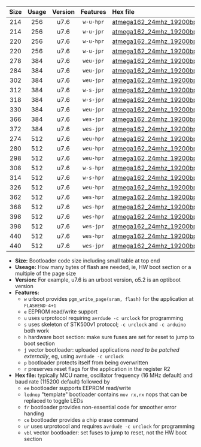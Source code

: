 |Size|Usage|Version|Features|Hex file|
|:-:|:-:|:-:|:-:|:--|
|214|256|u7.6|`w-u-hpr`|[atmega162_24mhz_19200bps_ur.hex](https://raw.githubusercontent.com/stefanrueger/urboot/main/atmega162_24mhz_19200bps_ur.hex)|
|214|256|u7.6|`w-u-jpr`|[atmega162_24mhz_19200bps_ur_vbl.hex](https://raw.githubusercontent.com/stefanrueger/urboot/main/atmega162_24mhz_19200bps_ur_vbl.hex)|
|220|256|u7.6|`w-u-hpr`|[atmega162_24mhz_19200bps_lednop_ur.hex](https://raw.githubusercontent.com/stefanrueger/urboot/main/atmega162_24mhz_19200bps_lednop_ur.hex)|
|220|256|u7.6|`w-u-jpr`|[atmega162_24mhz_19200bps_lednop_ur_vbl.hex](https://raw.githubusercontent.com/stefanrueger/urboot/main/atmega162_24mhz_19200bps_lednop_ur_vbl.hex)|
|278|384|u7.6|`weu-jpr`|[atmega162_24mhz_19200bps_ee_ur_vbl.hex](https://raw.githubusercontent.com/stefanrueger/urboot/main/atmega162_24mhz_19200bps_ee_ur_vbl.hex)|
|284|384|u7.6|`weu-jpr`|[atmega162_24mhz_19200bps_ee_lednop_ur_vbl.hex](https://raw.githubusercontent.com/stefanrueger/urboot/main/atmega162_24mhz_19200bps_ee_lednop_ur_vbl.hex)|
|302|384|u7.6|`weu-jpr`|[atmega162_24mhz_19200bps_ee_lednop_fr_ur_vbl.hex](https://raw.githubusercontent.com/stefanrueger/urboot/main/atmega162_24mhz_19200bps_ee_lednop_fr_ur_vbl.hex)|
|312|384|u7.6|`w-s-jpr`|[atmega162_24mhz_19200bps_vbl.hex](https://raw.githubusercontent.com/stefanrueger/urboot/main/atmega162_24mhz_19200bps_vbl.hex)|
|318|384|u7.6|`w-s-jpr`|[atmega162_24mhz_19200bps_lednop_vbl.hex](https://raw.githubusercontent.com/stefanrueger/urboot/main/atmega162_24mhz_19200bps_lednop_vbl.hex)|
|330|384|u7.6|`weu-jpr`|[atmega162_24mhz_19200bps_ee_lednop_fr_ce_ur_vbl.hex](https://raw.githubusercontent.com/stefanrueger/urboot/main/atmega162_24mhz_19200bps_ee_lednop_fr_ce_ur_vbl.hex)|
|366|384|u7.6|`wes-jpr`|[atmega162_24mhz_19200bps_ee_vbl.hex](https://raw.githubusercontent.com/stefanrueger/urboot/main/atmega162_24mhz_19200bps_ee_vbl.hex)|
|372|384|u7.6|`wes-jpr`|[atmega162_24mhz_19200bps_ee_lednop_vbl.hex](https://raw.githubusercontent.com/stefanrueger/urboot/main/atmega162_24mhz_19200bps_ee_lednop_vbl.hex)|
|274|512|u7.6|`weu-hpr`|[atmega162_24mhz_19200bps_ee_ur.hex](https://raw.githubusercontent.com/stefanrueger/urboot/main/atmega162_24mhz_19200bps_ee_ur.hex)|
|280|512|u7.6|`weu-hpr`|[atmega162_24mhz_19200bps_ee_lednop_ur.hex](https://raw.githubusercontent.com/stefanrueger/urboot/main/atmega162_24mhz_19200bps_ee_lednop_ur.hex)|
|298|512|u7.6|`weu-hpr`|[atmega162_24mhz_19200bps_ee_lednop_fr_ur.hex](https://raw.githubusercontent.com/stefanrueger/urboot/main/atmega162_24mhz_19200bps_ee_lednop_fr_ur.hex)|
|308|512|u7.6|`w-s-hpr`|[atmega162_24mhz_19200bps.hex](https://raw.githubusercontent.com/stefanrueger/urboot/main/atmega162_24mhz_19200bps.hex)|
|314|512|u7.6|`w-s-hpr`|[atmega162_24mhz_19200bps_lednop.hex](https://raw.githubusercontent.com/stefanrueger/urboot/main/atmega162_24mhz_19200bps_lednop.hex)|
|326|512|u7.6|`weu-hpr`|[atmega162_24mhz_19200bps_ee_lednop_fr_ce_ur.hex](https://raw.githubusercontent.com/stefanrueger/urboot/main/atmega162_24mhz_19200bps_ee_lednop_fr_ce_ur.hex)|
|362|512|u7.6|`wes-hpr`|[atmega162_24mhz_19200bps_ee.hex](https://raw.githubusercontent.com/stefanrueger/urboot/main/atmega162_24mhz_19200bps_ee.hex)|
|368|512|u7.6|`wes-hpr`|[atmega162_24mhz_19200bps_ee_lednop.hex](https://raw.githubusercontent.com/stefanrueger/urboot/main/atmega162_24mhz_19200bps_ee_lednop.hex)|
|398|512|u7.6|`wes-hpr`|[atmega162_24mhz_19200bps_ee_lednop_fr.hex](https://raw.githubusercontent.com/stefanrueger/urboot/main/atmega162_24mhz_19200bps_ee_lednop_fr.hex)|
|398|512|u7.6|`wes-jpr`|[atmega162_24mhz_19200bps_ee_lednop_fr_vbl.hex](https://raw.githubusercontent.com/stefanrueger/urboot/main/atmega162_24mhz_19200bps_ee_lednop_fr_vbl.hex)|
|440|512|u7.6|`wes-hpr`|[atmega162_24mhz_19200bps_ee_lednop_fr_ce.hex](https://raw.githubusercontent.com/stefanrueger/urboot/main/atmega162_24mhz_19200bps_ee_lednop_fr_ce.hex)|
|440|512|u7.6|`wes-jpr`|[atmega162_24mhz_19200bps_ee_lednop_fr_ce_vbl.hex](https://raw.githubusercontent.com/stefanrueger/urboot/main/atmega162_24mhz_19200bps_ee_lednop_fr_ce_vbl.hex)|

- **Size:** Bootloader code size including small table at top end
- **Useage:** How many bytes of flash are needed, ie, HW boot section or a multiple of the page size
- **Version:** For example, u7.6 is an urboot version, o5.2 is an optiboot version
- **Features:**
  + `w` urboot provides `pgm_write_page(sram, flash)` for the application at `FLASHEND-4+1`
  + `e` EEPROM read/write support
  + `u` uses urprotocol requiring `avrdude -c urclock` for programming
  + `s` uses skeleton of STK500v1 protocol; `-c urclock` and `-c arduino` both work
  + `h` hardware boot section: make sure fuses are set for reset to jump to boot section
  + `j` vector bootloader: uploaded applications *need to be patched externally*, eg, using `avrdude -c urclock`
  + `p` bootloader protects itself from being overwritten
  + `r` preserves reset flags for the application in the register R2
- **Hex file:** typically MCU name, oscillator frequency (16 MHz default) and baud rate (115200 default) followed by
  + `ee` bootloader supports EEPROM read/write
  + `lednop` "template" bootloader contains `mov rx,rx` nops that can be replaced to toggle LEDs
  + `fr` bootloader provides non-essential code for smoother error handing
  + `ce` bootloader provides a chip erase command
  + `ur` uses urprotocol and requires `avrdude -c urclock` for programming
  + `vbl` vector bootloader: set fuses to jump to reset, not the HW boot section
